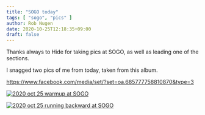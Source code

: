 ```yaml
---
title: "SOGO today"
tags: [ "sogo", "pics" ]
author: Rob Nugen
date: 2020-10-25T12:18:35+09:00
draft: false
---
```


Thanks always to Hide for taking pics at SOGO, as well as leading one
of the sections.

I snagged two pics of me from today, taken from this album.

https://www.facebook.com/media/set/?set=oa.685777758810870&type=3

[![2020 oct 25 warmup at SOGO](//b.robnugen.com/journal/2020/2020_oct_25_sogo_and_walk_with_shraddhan/thumbs/2020_oct_25_warmup_at_SOGO.jpg)](//b.robnugen.com/journal/2020/2020_oct_25_sogo_and_walk_with_shraddhan/2020_oct_25_warmup_at_SOGO.jpg)

[![2020 oct 25 running backward at SOGO](//b.robnugen.com/journal/2020/2020_oct_25_sogo_and_walk_with_shraddhan/thumbs/2020_oct_25_running_backward_at_SOGO.jpg)](//b.robnugen.com/journal/2020/2020_oct_25_sogo_and_walk_with_shraddhan/2020_oct_25_running_backward_at_SOGO.jpg)
